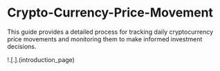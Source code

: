 # Crypto-Currency-Price-Movement
This guide provides a detailed process for tracking daily cryptocurrency price movements and monitoring them to make informed investment decisions.

!.[.].(introduction_page)
